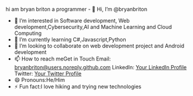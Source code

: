 hi am bryan briton a programmer - 👋 Hi, I’m @bryanbriton
- 👀 I’m interested in Software development, Web development,Cybersecurity,AI and Machine Learning and Cloud Computing 
- 🌱 I’m currently learning C#,Javascript,Python
- 💞️ I’m looking to collaborate on web development project  and Android development 
- 📫 How to reach meGet in Touch
 Email: [bryanbriton@users.noreply.github.com](mailto:bryanbriton@users.noreply.github.com)
       LinkedIn: [Your LinkedIn Profile](https://www.linkedin.com/in/your-profile)
       Twitter: [Your Twitter Profile](https://twitter.com/your-profile)
- 😄 Pronouns:He/Him
- ⚡ Fun fact:I love hiking and trying new technologies 

<!---
bryanbriton/bryanbriton is a ✨ special ✨ repository because its `README.md` (this file) appears on your GitHub profile.
You can click the Preview link to take a look at your changes.
--->
